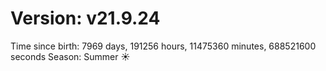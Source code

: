 # Version: v21.9.24
Time since birth: 7969 days, 191256 hours, 11475360 minutes, 688521600 seconds
Season: Summer ☀️
